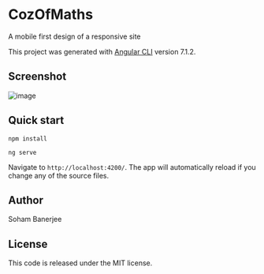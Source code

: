 # CozOfMaths

A mobile first design of a responsive  site

This project was generated with [Angular CLI](https://github.com/angular/angular-cli) version 7.1.2.


## Screenshot

![image](https://user-images.githubusercontent.com/63705023/113514268-470d9f80-958b-11eb-9f51-24be64bd14df.png)


## Quick start

```
npm install 

ng serve
```

Navigate to `http://localhost:4200/`. The app will automatically reload if you change any of the source files.

## Author
Soham Banerjee

## License
This code is released under the MIT license.
